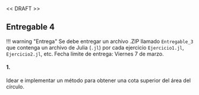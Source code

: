 << DRAFT >>

## Entregable 4

!!! warning "Entrega"
    Se debe entregar un archivo .ZIP llamado `Entregable_3` que contenga un archivo de Julia (`.jl`) por cada ejercicio `Ejercicio1.jl`, `Ejercicio2.jl`, etc. Fecha límite de entrega: Viernes 7 de marzo.

#### 1.

Idear e implementar un método para obtener una cota superior del área del círculo.
